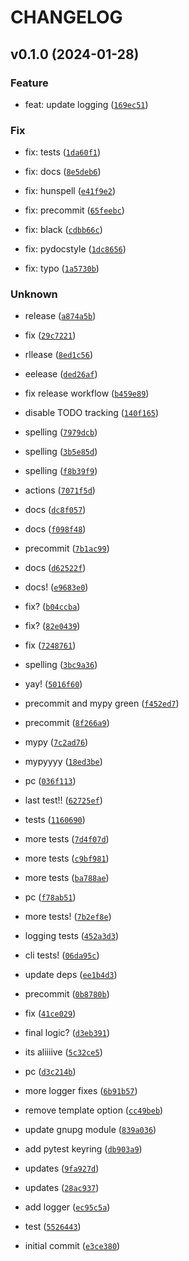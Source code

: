 # CHANGELOG



## v0.1.0 (2024-01-28)

### Feature

* feat: update logging ([`169ec51`](https://github.com/raddessi/salt-gnupg-rotate/commit/169ec51d1a537be83a87c852d7cd4981970e390f))

### Fix

* fix: tests ([`1da60f1`](https://github.com/raddessi/salt-gnupg-rotate/commit/1da60f17ec5e749cd0c11c62703c4583f39d6cde))

* fix: docs ([`8e5deb6`](https://github.com/raddessi/salt-gnupg-rotate/commit/8e5deb64702af46ab0457b67f3659d7b1d704162))

* fix: hunspell ([`e41f9e2`](https://github.com/raddessi/salt-gnupg-rotate/commit/e41f9e296d46a2a4f37a1fb33b9f8a5f4862a203))

* fix: precommit ([`65feebc`](https://github.com/raddessi/salt-gnupg-rotate/commit/65feebca3bc503e21f4db01b972ddd7520a46554))

* fix: black ([`cdbb66c`](https://github.com/raddessi/salt-gnupg-rotate/commit/cdbb66c1fc2d7b6af801211eec98c397250f3cf4))

* fix: pydocstyle ([`1dc8656`](https://github.com/raddessi/salt-gnupg-rotate/commit/1dc8656e2e127186807ab93570bdf5cd9767533e))

* fix: typo ([`1a5730b`](https://github.com/raddessi/salt-gnupg-rotate/commit/1a5730b559496ca92ab8ba6a963331949807d48d))

### Unknown

* release ([`a874a5b`](https://github.com/raddessi/salt-gnupg-rotate/commit/a874a5bce7c3667198ff21a9819fe022034b2e46))

* fix ([`29c7221`](https://github.com/raddessi/salt-gnupg-rotate/commit/29c72213aa09271f1d2c977f5c25e17b22f89791))

* rllease ([`8ed1c56`](https://github.com/raddessi/salt-gnupg-rotate/commit/8ed1c56f4ba44c47ae68d87645013a9635e3f98e))

* eelease ([`ded26af`](https://github.com/raddessi/salt-gnupg-rotate/commit/ded26af6e3ddb39f5f832df8904ce76a179c3913))

* fix release workflow ([`b459e89`](https://github.com/raddessi/salt-gnupg-rotate/commit/b459e89c5b9a660ec9016a4748bc24eb24b2d8a8))

* disable TODO tracking ([`140f165`](https://github.com/raddessi/salt-gnupg-rotate/commit/140f1658c952ea4ab0953fa05ac7527eb6791ceb))

* spelling ([`7979dcb`](https://github.com/raddessi/salt-gnupg-rotate/commit/7979dcba32a577c79f6e0202245a42daf0e062e4))

* spelling ([`3b5e85d`](https://github.com/raddessi/salt-gnupg-rotate/commit/3b5e85d3fa977b9a578c18a2c26bd329346bdbd4))

* spelling ([`f8b39f9`](https://github.com/raddessi/salt-gnupg-rotate/commit/f8b39f989a97213a9b2c608b3b07e92cd05b5149))

* actions ([`7071f5d`](https://github.com/raddessi/salt-gnupg-rotate/commit/7071f5d44569b4589fa91c09bb1cd3bb93ea039b))

* docs ([`dc8f057`](https://github.com/raddessi/salt-gnupg-rotate/commit/dc8f057865806b2731d8455173f02ff10ec4bf3e))

* docs ([`f098f48`](https://github.com/raddessi/salt-gnupg-rotate/commit/f098f489ff5815de9c68c74628ca516180f76eab))

* precommit ([`7b1ac99`](https://github.com/raddessi/salt-gnupg-rotate/commit/7b1ac99b8b257076734773655c7af909926a2755))

* docs ([`d62522f`](https://github.com/raddessi/salt-gnupg-rotate/commit/d62522f8bf97ec43b3b66a3db3313609e7840f73))

* docs! ([`e9683e0`](https://github.com/raddessi/salt-gnupg-rotate/commit/e9683e0551c7fab92fc040ad407ff82c5ecf6f2f))

* fix? ([`b04ccba`](https://github.com/raddessi/salt-gnupg-rotate/commit/b04ccbace4376d31c649e23885abd85db0a3efb2))

* fix? ([`82e0439`](https://github.com/raddessi/salt-gnupg-rotate/commit/82e0439489b2e0d961e88dbf14b4eea132fe150e))

* fix ([`7248761`](https://github.com/raddessi/salt-gnupg-rotate/commit/72487616261a6bde4182a37895df07fa5f6e5e52))

* spelling ([`3bc9a36`](https://github.com/raddessi/salt-gnupg-rotate/commit/3bc9a36f1a0dbfb9ed08a7105ca070324df96da9))

* yay! ([`5016f60`](https://github.com/raddessi/salt-gnupg-rotate/commit/5016f606dd22ec84b1d7646ea6c9df69950dcd1c))

* precommit and mypy green ([`f452ed7`](https://github.com/raddessi/salt-gnupg-rotate/commit/f452ed7b69d4eca5f4237a77dec6ac07f8abaf2a))

* precommit ([`8f266a9`](https://github.com/raddessi/salt-gnupg-rotate/commit/8f266a90ad1c41019ef37777f2e08f02619aeb4c))

* mypy ([`7c2ad76`](https://github.com/raddessi/salt-gnupg-rotate/commit/7c2ad76e473e5e22b9c8fd66b0e422247065b9c9))

* mypyyyy ([`18ed3be`](https://github.com/raddessi/salt-gnupg-rotate/commit/18ed3be0044786ff87d79159f2fc31ca2cff65c2))

* pc ([`036f113`](https://github.com/raddessi/salt-gnupg-rotate/commit/036f113c048c86337849a66508814f3abc5cd197))

* last test!! ([`62725ef`](https://github.com/raddessi/salt-gnupg-rotate/commit/62725efe11607967b4d672d6c9b19c2fe6e77eab))

* tests ([`1160690`](https://github.com/raddessi/salt-gnupg-rotate/commit/11606903e07eda2ea3ef800712c6591039bec083))

* more tests ([`7d4f07d`](https://github.com/raddessi/salt-gnupg-rotate/commit/7d4f07d65ce0c80283b9f2010bdbe20edfef138d))

* more tests ([`c9bf981`](https://github.com/raddessi/salt-gnupg-rotate/commit/c9bf9814fa5e1b5c8cbf4f871c36604e55633e4c))

* more tests ([`ba788ae`](https://github.com/raddessi/salt-gnupg-rotate/commit/ba788aeb84d3b1b9165d3391e1921ccce479b79e))

* pc ([`f78ab51`](https://github.com/raddessi/salt-gnupg-rotate/commit/f78ab518d0a78827025f7dd6baa5af33b100b12a))

* more tests! ([`7b2ef8e`](https://github.com/raddessi/salt-gnupg-rotate/commit/7b2ef8ede16f452f37fbe71fe7bdb1f5131b5d41))

* logging tests ([`452a3d3`](https://github.com/raddessi/salt-gnupg-rotate/commit/452a3d38a08d81dd292fa2a29f58d05ff9b8325f))

* cli tests! ([`06da95c`](https://github.com/raddessi/salt-gnupg-rotate/commit/06da95c7cf208be0837f4d3c29ceda0f31587dc9))

* update deps ([`ee1b4d3`](https://github.com/raddessi/salt-gnupg-rotate/commit/ee1b4d3f8358fefd4d890169e3e943b0a6ae4519))

* precommit ([`0b8780b`](https://github.com/raddessi/salt-gnupg-rotate/commit/0b8780bf3b81461b5bb578177055acd3c354972a))

* fix ([`41ce029`](https://github.com/raddessi/salt-gnupg-rotate/commit/41ce02900fe4515509016d4c97a86b626b2bb2d4))

* final logic? ([`d3eb391`](https://github.com/raddessi/salt-gnupg-rotate/commit/d3eb391784c9baef4b903d66f8126a1f16f060b7))

* its aliiiive ([`5c32ce5`](https://github.com/raddessi/salt-gnupg-rotate/commit/5c32ce516fd8725663e46b666d581940fee3f47d))

* pc ([`d3c214b`](https://github.com/raddessi/salt-gnupg-rotate/commit/d3c214b5526887febdd2d95630d62ae6f5c7fc28))

* more logger fixes ([`6b91b57`](https://github.com/raddessi/salt-gnupg-rotate/commit/6b91b57355984d91a805a2de87f1724eaca95a99))

* remove template option ([`cc49beb`](https://github.com/raddessi/salt-gnupg-rotate/commit/cc49beb4604810ab95751ffc81d8f970b812fc86))

* update gnupg module ([`839a036`](https://github.com/raddessi/salt-gnupg-rotate/commit/839a036d157bbac0b27f16f3cf612d472dc6d1b8))

* add pytest keyring ([`db903a9`](https://github.com/raddessi/salt-gnupg-rotate/commit/db903a94ca3425fc5bde76646a6d2046a374a2c9))

* updates ([`9fa927d`](https://github.com/raddessi/salt-gnupg-rotate/commit/9fa927d8a597f9ef5d8b8b27c473a964db1b9af5))

* updates ([`28ac937`](https://github.com/raddessi/salt-gnupg-rotate/commit/28ac937e98fae43651b7db905a74768a4d1d835b))

* add logger ([`ec95c5a`](https://github.com/raddessi/salt-gnupg-rotate/commit/ec95c5a1bbb90dfef25c2d6747c5065c645b2ecd))

* test ([`5526443`](https://github.com/raddessi/salt-gnupg-rotate/commit/55264434db386451c2b14700806d6564be602f2b))

* initial commit ([`e3ce380`](https://github.com/raddessi/salt-gnupg-rotate/commit/e3ce3809f55df78d0415dd1612df61cce2ffbbba))
